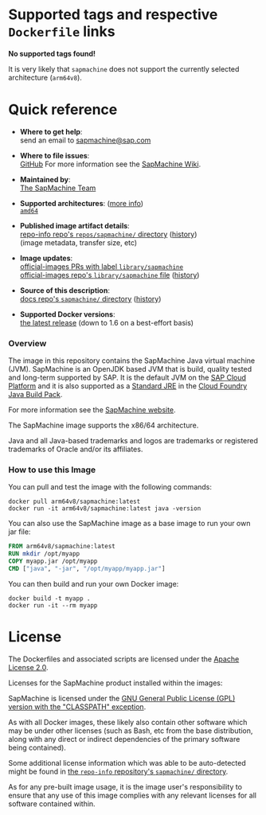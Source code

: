 <!--

********************************************************************************

WARNING:

    DO NOT EDIT "sapmachine/README.md"

    IT IS AUTO-GENERATED

    (from the other files in "sapmachine/" combined with a set of templates)

********************************************************************************

-->

# Supported tags and respective `Dockerfile` links

**No supported tags found!**

It is very likely that `sapmachine` does not support the currently selected architecture (`arm64v8`).

# Quick reference

-	**Where to get help**:  
	send an email to sapmachine@sap.com

-	**Where to file issues**:  
	[GitHub](https://github.com/SAP/SapMachine/issues) For more information see the [SapMachine Wiki](https://github.com/SAP/SapMachine/wiki).

-	**Maintained by**:  
	[The SapMachine Team](https://github.com/SAP/SapMachine)

-	**Supported architectures**: ([more info](https://github.com/docker-library/official-images#architectures-other-than-amd64))  
	[`amd64`](https://hub.docker.com/r/amd64/sapmachine/)

-	**Published image artifact details**:  
	[repo-info repo's `repos/sapmachine/` directory](https://github.com/docker-library/repo-info/blob/master/repos/sapmachine) ([history](https://github.com/docker-library/repo-info/commits/master/repos/sapmachine))  
	(image metadata, transfer size, etc)

-	**Image updates**:  
	[official-images PRs with label `library/sapmachine`](https://github.com/docker-library/official-images/pulls?q=label%3Alibrary%2Fsapmachine)  
	[official-images repo's `library/sapmachine` file](https://github.com/docker-library/official-images/blob/master/library/sapmachine) ([history](https://github.com/docker-library/official-images/commits/master/library/sapmachine))

-	**Source of this description**:  
	[docs repo's `sapmachine/` directory](https://github.com/docker-library/docs/tree/master/sapmachine) ([history](https://github.com/docker-library/docs/commits/master/sapmachine))

-	**Supported Docker versions**:  
	[the latest release](https://github.com/docker/docker-ce/releases/latest) (down to 1.6 on a best-effort basis)

### Overview

The image in this repository contains the SapMachine Java virtual machine (JVM). SapMachine is an OpenJDK based JVM that is build, quality tested and long-term supported by SAP. It is the default JVM on the [SAP Cloud Platform](https://cloudplatform.sap.com/index.html) and it is also supported as a [Standard JRE](https://github.com/cloudfoundry/java-buildpack/blob/master/docs/jre-sap_machine_jre.md) in the [Cloud Foundry Java Build Pack](https://github.com/cloudfoundry/java-buildpack).

For more information see the [SapMachine website](https://sapmachine.io).

The SapMachine image supports the x86/64 architecture.

Java and all Java-based trademarks and logos are trademarks or registered trademarks of Oracle and/or its affiliates.

### How to use this Image

You can pull and test the image with the following commands:

```console
docker pull arm64v8/sapmachine:latest
docker run -it arm64v8/sapmachine:latest java -version
```

You can also use the SapMachine image as a base image to run your own jar file:

```dockerfile
FROM arm64v8/sapmachine:latest
RUN mkdir /opt/myapp
COPY myapp.jar /opt/myapp
CMD ["java", "-jar", "/opt/myapp/myapp.jar"]
```

You can then build and run your own Docker image:

```console
docker build -t myapp .
docker run -it --rm myapp
```

# License

The Dockerfiles and associated scripts are licensed under the [Apache License 2.0](http://www.apache.org/licenses/LICENSE-2.0.html).

Licenses for the SapMachine product installed within the images:

SapMachine is licensed under the [GNU General Public License (GPL) version with the "CLASSPATH" exception](https://github.com/SAP/SapMachine/blob/sapmachine/LICENSE).

As with all Docker images, these likely also contain other software which may be under other licenses (such as Bash, etc from the base distribution, along with any direct or indirect dependencies of the primary software being contained).

Some additional license information which was able to be auto-detected might be found in [the `repo-info` repository's `sapmachine/` directory](https://github.com/docker-library/repo-info/tree/master/repos/sapmachine).

As for any pre-built image usage, it is the image user's responsibility to ensure that any use of this image complies with any relevant licenses for all software contained within.
